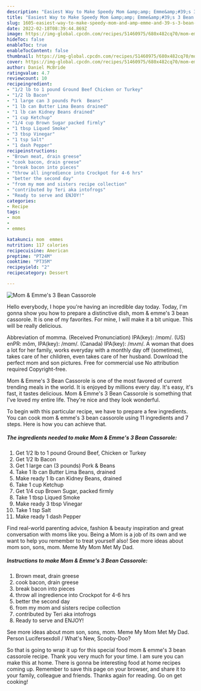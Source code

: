 ```yaml
---
description: "Easiest Way to Make Speedy Mom &amp;amp; Emme&amp;#39;s 3 Bean Cassorole"
title: "Easiest Way to Make Speedy Mom &amp;amp; Emme&amp;#39;s 3 Bean Cassorole"
slug: 1605-easiest-way-to-make-speedy-mom-and-amp-emme-and-39-s-3-bean-cassorole
date: 2022-02-18T08:39:44.869Z
image: https://img-global.cpcdn.com/recipes/51460975/680x482cq70/mom-emmes-3-bean-cassorole-recipe-main-photo.jpg
hideToc: false
enableToc: true
enableTocContent: false
thumbnail: https://img-global.cpcdn.com/recipes/51460975/680x482cq70/mom-emmes-3-bean-cassorole-recipe-main-photo.jpg
cover: https://img-global.cpcdn.com/recipes/51460975/680x482cq70/mom-emmes-3-bean-cassorole-recipe-main-photo.jpg
author: Daniel McBride
ratingvalue: 4.7
reviewcount: 10
recipeingredient:
- "1/2 lb to 1 pound Ground Beef Chicken or Turkey"
- "1/2 lb Bacon"
- "1 large can 3 pounds Pork  Beans"
- "1 lb can Butter Lima Beans drained"
- "1 lb can Kidney Beans drained"
- "1 cup Ketchup"
- "1/4 cup Brown Sugar packed firmly"
- "1 tbsp Liqued Smoke"
- "3 tbsp Vinegar"
- "1 tsp Salt"
- "1 dash Pepper"
recipeinstructions:
- "Brown meat, drain greese"
- "cook bacon, drain greese"
- "break bacon into pieces"
- "throw all ingredience into Crockpot for 4-6 hrs"
- "better the second day"
- "from my mom and sisters recipe collection"
- "contributed by Teri aka intofrogs"
- "Ready to serve and ENJOY!"
categories:
- Recipe
tags:
- mom
- 
- emmes

katakunci: mom  emmes 
nutrition: 117 calories
recipecuisine: American
preptime: "PT24M"
cooktime: "PT35M"
recipeyield: "2"
recipecategory: Dessert

---
```



![Mom &amp; Emme&#39;s 3 Bean Cassorole](https://img-global.cpcdn.com/recipes/51460975/680x482cq70/mom-emmes-3-bean-cassorole-recipe-main-photo.jpg)

Hello everybody, I hope you're having an incredible day today. Today, I'm gonna show you how to prepare a distinctive dish, mom &amp; emme&#39;s 3 bean cassorole. It is one of my favorites. For mine, I will make it a bit unique. This will be really delicious.

Abbreviation of momma. (Received Pronunciation) IPA(key): /mɒm/. (US) enPR: mŏm, IPA(key): /mɑm/. (Canada) IPA(key): /mʌm/. A woman that does a lot for her family, works everyday with a monthly day off (sometimes), takes care of her children, even takes care of her husband. Download the perfect mom and son pictures. Free for commercial use No attribution required Copyright-free.

Mom &amp; Emme&#39;s 3 Bean Cassorole is one of the most favored of current trending meals in the world. It is enjoyed by millions every day. It's easy, it's fast, it tastes delicious. Mom &amp; Emme&#39;s 3 Bean Cassorole is something that I've loved my entire life. They're nice and they look wonderful.


To begin with this particular recipe, we have to prepare a few ingredients. You can cook mom &amp; emme&#39;s 3 bean cassorole using 11 ingredients and 7 steps. Here is how you can achieve that.

<!--inarticleads1-->

##### The ingredients needed to make Mom &amp; Emme&#39;s 3 Bean Cassorole:

1. Get 1/2 lb to 1 pound Ground Beef, Chicken or Turkey
1. Get 1/2 lb Bacon
1. Get 1 large can (3 pounds) Pork &amp; Beans
1. Take 1 lb can Butter Lima Beans, drained
1. Make ready 1 lb can Kidney Beans, drained
1. Take 1 cup Ketchup
1. Get 1/4 cup Brown Sugar, packed firmly
1. Take 1 tbsp Liqued Smoke
1. Make ready 3 tbsp Vinegar
1. Take 1 tsp Salt
1. Make ready 1 dash Pepper


Find real-world parenting advice, fashion &amp; beauty inspiration and great conversation with moms like you. Being a Mom is a job of its own and we want to help you remember to treat yourself also! See more ideas about mom son, sons, mom. Meme My Mom Met My Dad. 

<!--inarticleads2-->

##### Instructions to make Mom &amp; Emme&#39;s 3 Bean Cassorole:

1. Brown meat, drain greese
1. cook bacon, drain greese
1. break bacon into pieces
1. throw all ingredience into Crockpot for 4-6 hrs
1. better the second day
1. from my mom and sisters recipe collection
1. contributed by Teri aka intofrogs
1. Ready to serve and ENJOY!

See more ideas about mom son, sons, mom. Meme My Mom Met My Dad. Person Lucifersexdoll / What&#39;s New, Scooby-Doo? 

So that is going to wrap it up for this special food mom &amp; emme&#39;s 3 bean cassorole recipe. Thank you very much for your time. I am sure you can make this at home. There is gonna be interesting food at home recipes coming up. Remember to save this page on your browser, and share it to your family, colleague and friends. Thanks again for reading. Go on get cooking!
